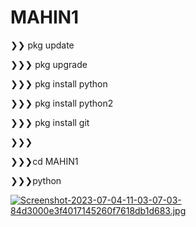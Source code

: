 # MAHIN1

❯❯ pkg update 

❯❯❯ pkg upgrade

❯❯❯ pkg install python

❯❯❯ pkg install python2

❯❯❯ pkg install git

❯❯❯

❯❯❯cd MAHIN1

❯❯❯python 

[![Screenshot-2023-07-04-11-03-07-03-84d3000e3f4017145260f7618db1d683.jpg](https://i.postimg.cc/RZ0Zc3k3/Screenshot-2023-07-04-11-03-07-03-84d3000e3f4017145260f7618db1d683.jpg)](https://postimg.cc/qz9rr7M0)

 
